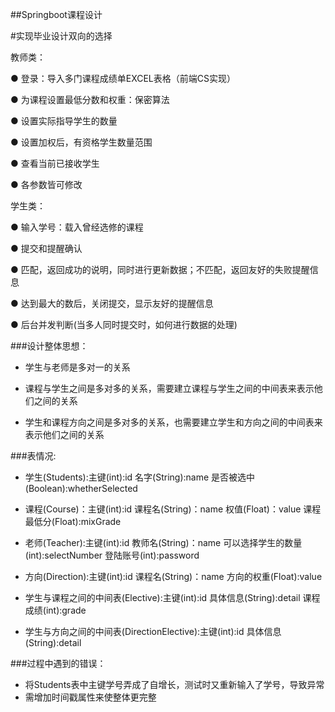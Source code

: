 ##Springboot课程设计

#实现毕业设计双向的选择

教师类：

● 登录：导入多门课程成绩单EXCEL表格（前端CS实现）

● 为课程设置最低分数和权重：保密算法

● 设置实际指导学生的数量

● 设置加权后，有资格学生数量范围

● 查看当前已接收学生

● 各参数皆可修改


学生类：

● 输入学号：载入曾经选修的课程

● 提交和提醒确认

● 匹配，返回成功的说明，同时进行更新数据；不匹配，返回友好的失败提醒信息

● 达到最大的数后，关闭提交，显示友好的提醒信息

● 后台并发判断(当多人同时提交时，如何进行数据的处理)


###设计整体思想：


+ 学生与老师是多对一的关系

+ 课程与学生之间是多对多的关系，需要建立课程与学生之间的中间表来表示他们之间的关系

+ 学生和课程方向之间是多对多的关系，也需要建立学生和方向之间的中间表来表示他们之间的关系




###表情况:



+ 学生(Students):主键(int):id 名字(String):name  是否被选中(Boolean):whetherSelected

+ 课程(Course)：主键(int):id 课程名(String)：name 权值(Float)：value  课程最低分(Float):mixGrade

+ 老师(Teacher):主键(int):id 教师名(String)：name 可以选择学生的数量(int):selectNumber 登陆账号(int):password

+ 方向(Direction):主键(int):id 课程名(String)：name 方向的权重(Float):value

+ 学生与课程之间的中间表(Elective):主键(int):id 具体信息(String):detail 课程成绩(int):grade

+ 学生与方向之间的中间表(DirectionElective):主键(int):id 具体信息(String):detail



###过程中遇到的错误：



+ 将Students表中主键学号弄成了自增长，测试时又重新输入了学号，导致异常
+ 需增加时间戳属性来使整体更完整




